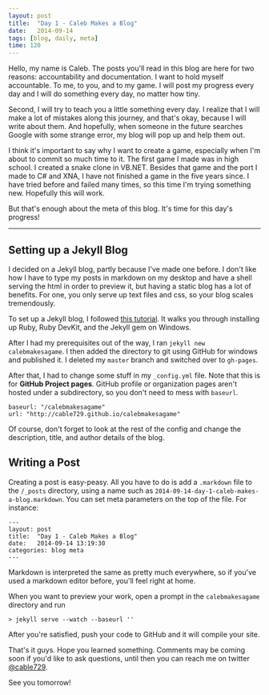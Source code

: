 ```yaml
---
layout: post
title:  "Day 1 - Caleb Makes a Blog"
date:   2014-09-14
tags: [blog, daily, meta]
time: 120
---
```


Hello, my name is Caleb. The posts you'll read in this blog are here for two reasons: accountability and documentation. I want to hold myself accountable. To me, to you, and to my game. I will post my progress every day and I will do something every day, no matter how tiny.

Second, I will try to teach you a little something every day. I realize that I will make a lot of mistakes along this journey, and that's okay, because I will write about them. And hopefully, when someone in the future searches Google with some strange error, my blog will pop up and help them out.

I think it's important to say why I want to create a game, especially when I'm about to commit so much time to it. The first game I made was in high school. I created a snake clone in VB.NET. Besides that game and the port I made to C# and XNA, I have not finished a game in the five years since. I have tried before and failed many times, so this time I'm trying something new. Hopefully this will work.

But that's enough about the meta of this blog. It's time for this day's progress!

--------

## Setting up a Jekyll Blog

I decided on a Jekyll blog, partly because I've made one before. I don't like how I have to type my posts in markdown on my desktop and have a shell serving the html in order to preview it, but having a static blog has a lot of benefits. For one, you only serve up text files and css, so your blog scales tremendously.

To set up a Jekyll blog, I followed [this tutorial](http://jekyll-windows.juthilo.com/). It walks you through installing up Ruby, Ruby DevKit, and the Jekyll gem on Windows.

After I had my prerequisites out of the way, I ran `jekyll new calebmakesagame`. I then added the directory to git using GitHub for windows and published it. I deleted my `master` branch and switched over to `gh-pages`.

After that, I had to change some stuff in my `_config.yml` file. Note that this is for **GitHub Project pages**. GitHub profile or organization pages aren't hosted under a subdirectory, so you don't need to mess with `baseurl`.

    baseurl: "/calebmakesagame"
    url: "http://cable729.github.io/calebmakesagame"

Of course, don't forget to look at the rest of the config and change the description, title, and author details of the blog.

## Writing a Post

Creating a post is easy-peasy. All you have to do is add a `.markdown` file to the `/_posts` directory, using a name such as `2014-09-14-day-1-caleb-makes-a-blog.markdown`. You can set meta parameters on the top of the file. For instance:

    ---
    layout: post
    title:  "Day 1 - Caleb Makes a Blog"
    date:   2014-09-14 13:19:30
    categories: blog meta
    ---

Markdown is interpreted the same as pretty much everywhere, so if you've used a markdown editor before, you'll feel right at home.

When you want to preview your work, open a prompt in the `calebmakesagame` directory and run

    > jekyll serve --watch --baseurl ''

After you're satisfied, push your code to GitHub and it will compile your site.

That's it guys. Hope you learned something. Comments may be coming soon if you'd like to ask questions, until then you can reach me on twitter [@cable729](http://twitter.com/cable729).

See you tomorrow!

<!-- You’ll find this post in your `_posts` directory. Go ahead and edit it and re-build the site to see your changes. You can rebuild the site in many different ways, but the most common way is to run `jekyll serve --watch`, which launches a web server and auto-regenerates your site when a file is updated.

To add new posts, simply add a file in the `_posts` directory that follows the convention `YYYY-MM-DD-name-of-post.ext` and includes the necessary front matter. Take a look at the source for this post to get an idea about how it works.

Jekyll also offers powerful support for code snippets:

{% highlight ruby %}
def print_hi(name)
  puts "Hi, #{name}"
end
print_hi('Tom')
#=> prints 'Hi, Tom' to STDOUT.
{% endhighlight %}

Check out the [Jekyll docs][jekyll] for more info on how to get the most out of Jekyll. File all bugs/feature requests at [Jekyll’s GitHub repo][jekyll-gh]. If you have questions, you can ask them on [Jekyll’s dedicated Help repository][jekyll-help].

[jekyll]:      http://jekyllrb.com
[jekyll-gh]:   https://github.com/jekyll/jekyll
[jekyll-help]: https://github.com/jekyll/jekyll-help
 -->